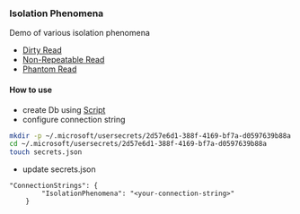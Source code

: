 ### Isolation Phenomena

Demo of various isolation phenomena

- [Dirty Read](./Phenomena/DirtyReadPhenomenon.cs)
- [Non-Repeatable Read](./Phenomena/NonRepeatableReadPhenomenon.cs)
- [Phantom Read](./Phenomena/PhantomReadPhenomenon.cs)

#### How to use

- create Db using [Script](./script.sql)
- configure connection string
```sh
mkdir -p ~/.microsoft/usersecrets/2d57e6d1-388f-4169-bf7a-d0597639b88a
cd ~/.microsoft/usersecrets/2d57e6d1-388f-4169-bf7a-d0597639b88a
touch secrets.json
```

- update secrets.json
```
"ConnectionStrings": {
        "IsolationPhenomena": "<your-connection-string>"
    }
```
